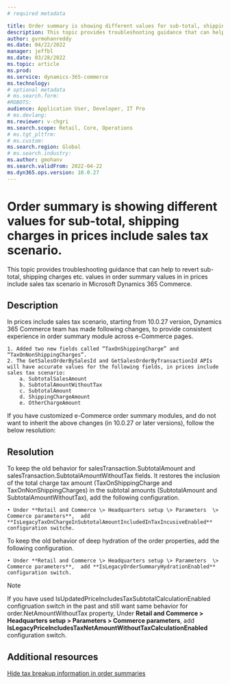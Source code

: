 ```yaml
---
# required metadata

title: Order summary is showing different values for sub-total, shipping charges in prices include sales tax scenario. 
description: This topic provides troubleshooting guidance that can help to revert sub-total, shipping chargest etc. values in order summary values in in prices include sales tax scenario in Microsoft Dynamics 365 Commerce.
author: gvrmohanreddy
ms.date: 04/22/2022
manager: jeffbl
ms.date: 03/28/2022
ms.topic: article
ms.prod: 
ms.service: dynamics-365-commerce
ms.technology: 
# optional metadata
# ms.search.form:  
#ROBOTS: 
audience: Application User, Developer, IT Pro
# ms.devlang: 
ms.reviewer: v-chgri
ms.search.scope: Retail, Core, Operations
# ms.tgt_pltfrm: 
# ms.custom: 
ms.search.region: Global
# ms.search.industry: 
ms.author: gmohanv
ms.search.validFrom: 2022-04-22
ms.dyn365.ops.version: 10.0.27
---
```


# Order summary is showing different values for sub-total, shipping charges in prices include sales tax scenario. 

 This topic provides troubleshooting guidance that can help to revert sub-total, shipping charges etc. values in order summary values in in prices include sales tax scenario in Microsoft Dynamics 365 Commerce.

## Description

In prices include sales tax scenario, starting from 10.0.27 version, Dynamics 365 Commerce team has made following changes, to provide consistent experience in order summary module across e-Commerce pages. 

	1. Added two new fields called “TaxOnShippingCharge” and “TaxOnNonShippingCharges”. 
	2. The GetSalesOrderBySalesId and GetSalesOrderByTransactionId APIs will have accurate values for the following fields, in prices include sales tax scenario: 
		a. SubtotalSalesAmount
		b. SubtotalAmountWithoutTax
		c. SubtotalAmount
		d. ShippingChargeAmount
		e. OtherChargeAmount
If you have customized e-Commerce order summary modules, and do not want to inherit the above changes (in 10.0.27 or later versions), follow the below resolution:

## Resolution

To keep the old behavior for salesTransaction.SubtotalAmount and salesTransaction.SubtotalAmountWithoutTax fields.
It restores the inclusion of the total charge tax amount (TaxOnShippingCharge and TaxOnNonShippingCharges) in the subtotal amounts (SubtotalAmount and SubtotalAmountWithoutTax), add the following configuration.

	• Under **Retail and Commerce \> Headquarters setup \> Parameters  \> Commerce parameters**,  add **IsLegacyTaxOnChargeInSubtotalAmountIncludedInTaxIncusiveEnabled**  configuration switche.

To keep the old behavior of deep hydration of the order properties, add the following configuration.

	• Under **Retail and Commerce \> Headquarters setup \> Parameters  \> Commerce parameters**,  add **IsLegacyOrderSummaryHydrationEnabled** configuration switch.

>[!Note]
>If you have used IsUpdatedPriceIncludesTaxSubtotalCalculationEnabled configruation switch in the past and still want same behavior for order.NetAmountWithoutTax property, Under **Retail and Commerce \> Headquarters setup \> Parameters  \> Commerce parameters**,  add **IsLegacyPriceIncludesTaxNetAmountWithoutTaxCalculationEnabled** configuration switch.


## Additional resources

[Hide tax breakup information in order summaries](../hide-taxes-breakup.md)

